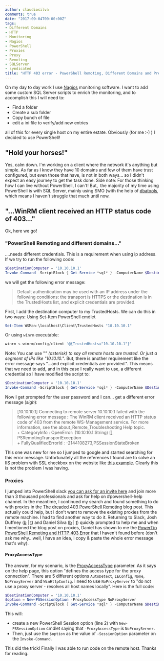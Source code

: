 ```yaml
---
author: claudiosilva
comments: true
date: "2017-09-04T00:00:00Z"
tags:
- Different Domains
- HTTP
- Monitoring
- Nagios
- PowerShell
- Proxies
- Proxy
- Remoting
- SQLServer
- syndicated
title: "HTTP 403 error - PowerShell Remoting, Different Domains and Proxies"
---
```

On my day to day work I use [Nagios](https://www.nagios.org/) monitoring software. I want to add some custom SQL Server scripts to enrich the monitoring, and to accomplish this I will need to:

* Find a folder
* Create a sub folder
* Copy bunch of file
* edit a ini file to verify/add new entries

all of this for every single host on my entire estate. Obviously (for me :-) ) I decided to use PowerShell!

## "Hold your horses!"

Yes, calm down. I'm working on a client where the network it's anything but simple. As far as I know they have 10 domains and few of them have trust configured, but even those that have, is not in both ways... so I didn't expect an easy journey to get the task done.
Side note: For those thinking how I can live without PowerShell, I can't! But,  the majority of my time using PowerShell is with SQL Server, mainly using SMO (with the help of [dbatools](https://dbatools.io), which means I haven't struggle that much until now.

## "...WinRM client received an HTTP status code of 403..."

Ok, here we go!

### "PowerShell Remoting and different domains..."

....needs different credentials. This is a requirement when using ip address.
If we try to run the following code:

``` powershell
$DestinationComputer = '10.10.10.1'
Invoke-Command -ScriptBlock { Get-Service *sql* } -ComputerName $DestinationComputer
```

we will get the following error message:

> Default authentication may be used with an IP address under the following conditions: the transport is HTTPS or the destination is in the TrustedHosts list, and explicit credentials are provided.

First, I add the destination computer to my TrustedHosts. We can do this in two ways:
Using Set-Item PowerShell cmdlet

``` powershell
Set-Item WSMan:\localhost\Client\TrustedHosts "10.10.10.1"
```

Or using `winrm` executable:

``` powershell
winrm s winrm/config/client '@{TrustedHosts="10.10.10.1"}'
```

Note: You can use "*" (asterisk) to say all remote hosts are trusted. Or just a segment of IPs like "10.10.10.*".
But, there is another requirement like the error message says "...and explicit credentials are provided.". This means that we need to add, and in this case I really want to use, a different credential so I have modified the script to:

``` powershell
$DestinationComputer = '10.10.10.1'
Invoke-Command -ScriptBlock { Get-Service *sql* } -ComputerName $DestinationComputer -Credential domain2\user1
```

Now I get prompted for the user password and I can... get a different error message (*sigh*):

> [10.10.10.1] Connecting to remote server 10.10.10.1 failed with the following error message : The WinRM client received an HTTP status code of 403 from the remote WS-Management service. For more information, see the about_Remote_Troubleshooting Help topic.  
> \+ CategoryInfo : OpenError: (10.10.10.1:String) [], PSRemotingTransportException  
> \+ FullyQualifiedErrorId : -2144108273,PSSessionStateBroken

This one was new for me so I jumped to google and started searching for this error message. Unfortunately all the references I found are to solve an IIS problem with SSL checkbox on the website like [this example](https://secure.tkfast.com/faqs_view.php?id=162).
Clearly this is not the problem I was having.

### Proxies

I jumped into PowerShell slack [you can ask for an invite here](http://slack.poshcode.org/) and join more than 3 thousand professionals and ask for help on #powershell-help channel.
In the meantime, I continued my search and found something to do with proxies in the [The dreaded 403 PowerShell Remoting](http://thedevopsdudes.blogspot.pt/2017/08/the-dreaded-403-powershell-remoting.html) blog post.
This actually could help, but I don't want to remove the existing proxies from the remote machine. I had to find another way to do it.
Returning to Slack, Josh Duffney ([b](http://duffney.io/) \| [t](https://twitter.com/joshduffney)) and Daniel Silva ([b](https://danielssilva.dev/) \| [t](https://twitter.com/DanielSilv9)) quickly prompted to help me and when I mentioned the blog post on proxies, Daniel has shown to me the [PowerTip PowerShell Remoting and HTTP 403 Error](http://community.idera.com/powershell/powertips/b/tips/posts/powershell-remoting-and-http-403-error) that I haven't found before (don't ask me why...well, I have an idea, I copy &amp; paste the whole error message that's why).

#### ProxyAccessType

The answer, for my scenario, is the [ProxyAccessType](https://msdn.microsoft.com/en-us/library/system.management.automation.remoting.proxyaccesstype(v=vs.85).aspx) parameter. As it says on the help page, this option "defines the access type for the proxy connection". There are 5 different options `AutoDetect`, `IEConfig`, `None`, `NoProxyServer` and `WinHttpConfig`.
I need to use `NoProxyServer` to "do not use a proxy server - resolves all host names locally". Here is the full code:

``` powershell
$DestinationComputer = '10.10.10.1'
$option = New-PSSessionOption -ProxyAccessType NoProxyServer
Invoke-Command -ScriptBlock { Get-Service *sql* } -ComputerName $DestinationComputer -Credential domain2\user1 -SessionOption $option
```

This will:

* create a new PowerShell Session option (line 2) with `New-PSSessionOption` cmdlet saying that `-ProxyAccessType` is `NoProxyServer`.
* Then, just use the `$option` as the value of `-SessionOption` parameter on the `Invoke-Command`.

This did the trick! Finally I was able to run code on the remote host.
Thanks for reading.
